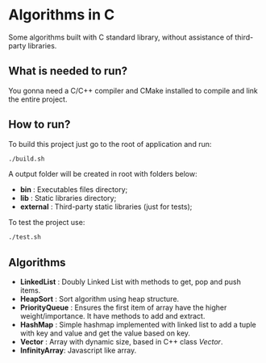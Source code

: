 # Algorithms in C

Some algorithms built with C standard library, without assistance of third-party libraries.

## What is needed to run?

You gonna need a C/C++ compiler and CMake installed to compile and link the entire project. 

## How to run?
To build this project just go to the root of application and run:

```bash
./build.sh
```

A output folder will be created in root with folders below:

- **bin** : Executables files directory;
- **lib** : Static libraries directory; 
- **external** : Third-party static libraries (just for tests);

To test the project use:

```bash
./test.sh
```
<!---
To run:

```bash
./run.sh <algorithm_name>
```

The name of all algorithms are mentioned in the next section.
-->



## Algorithms

- **LinkedList** : Doubly Linked List with methods to get, pop and push items.
- **HeapSort** : Sort algorithm using heap structure.
- **PriorityQueue** : Ensures the first item of array have the higher weight/importance. It have methods to add and extract.
- **HashMap** : Simple hashmap implemented with linked list to add a tuple with key and value and get the value based on key.
- **Vector** : Array with dynamic size, based in C++ class *Vector*.
- **InfinityArray**: Javascript like array.
